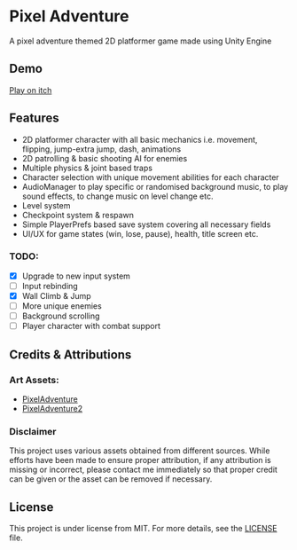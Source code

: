 # Pixel Adventure

A pixel adventure themed 2D platformer game made using Unity Engine

## Demo

[Play on itch](https://mockjoke.itch.io/pixel-adventure)

## Features

- 2D platformer character with all basic mechanics i.e. movement, flipping, jump-extra jump, dash, animations
- 2D patrolling & basic shooting AI for enemies
- Multiple physics & joint based traps
- Character selection with unique movement abilities for each character
- AudioManager to play specific or randomised background music, to play sound effects, to change music on level change etc.
- Level system
- Checkpoint system & respawn
- Simple PlayerPrefs based save system covering all necessary fields
- UI/UX for game states (win, lose, pause), health, title screen etc.

### TODO:

- [x] Upgrade to new input system
- [ ] Input rebinding
- [x] Wall Climb & Jump
- [ ] More unique enemies
- [ ] Background scrolling
- [ ] Player character with combat support

## Credits & Attributions

### Art Assets:

- [PixelAdventure](https://pixelfrog-assets.itch.io/pixel-adventure-1)
- [PixelAdventure2](https://pixelfrog-assets.itch.io/pixel-adventure-1)

### Disclaimer

This project uses various assets obtained from different sources. While efforts have been made to ensure proper attribution, if any attribution is missing or incorrect, please contact me immediately so that proper credit can be given or the asset can be removed if necessary.

## License

This project is under license from MIT. For more details, see the [LICENSE](LICENSE) file.

